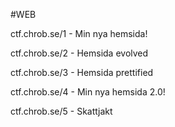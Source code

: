 #WEB

ctf.chrob.se/1 - Min nya hemsida!


ctf.chrob.se/2 - Hemsida evolved


ctf.chrob.se/3 - Hemsida prettified


ctf.chrob.se/4 - Min nya hemsida 2.0!


ctf.chrob.se/5 - Skattjakt
